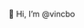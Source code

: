 👋 Hi, I’m @vincbo

<!---
vincbo/vincbo is a ✨ special ✨ repository because its `README.md` (this file) appears on your GitHub profile.
You can click the Preview link to take a look at your changes.
--->
